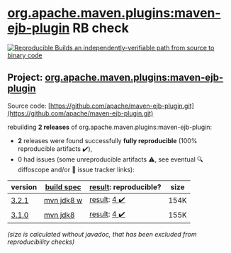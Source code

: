 [org.apache.maven.plugins:maven-ejb-plugin](https://central.sonatype.com/artifact/org.apache.maven.plugins/maven-ejb-plugin/versions) RB check
=======

[![Reproducible Builds](https://reproducible-builds.org/images/logos/rb.svg) an independently-verifiable path from source to binary code](https://reproducible-builds.org/)

## Project: [org.apache.maven.plugins:maven-ejb-plugin](https://central.sonatype.com/artifact/org.apache.maven.plugins/maven-ejb-plugin/versions)

Source code: [https://github.com/apache/maven-ejb-plugin.git](https://github.com/apache/maven-ejb-plugin.git)

rebuilding **2 releases** of org.apache.maven.plugins:maven-ejb-plugin:
- **2** releases were found successfully **fully reproducible** (100% reproducible artifacts :heavy_check_mark:),
- 0 had issues (some unreproducible artifacts :warning:, see eventual :mag: diffoscope and/or :memo: issue tracker links):

| version | [build spec](/BUILDSPEC.md) | [result](https://reproducible-builds.org/docs/jvm/): reproducible? | size |
| -- | --------- | ------ | -- |
| [3.2.1](https://central.sonatype.com/artifact/org.apache.maven.plugins/maven-ejb-plugin/3.2.1/pom) | [mvn jdk8 w](maven-ejb-plugin-3.2.1.buildspec) | [result](maven-ejb-plugin-3.2.1.buildinfo): [4 :heavy_check_mark: ](maven-ejb-plugin-3.2.1.buildcompare) | 154K |
| [3.1.0](https://central.sonatype.com/artifact/org.apache.maven.plugins/maven-ejb-plugin/3.1.0/pom) | [mvn jdk8](maven-ejb-plugin-3.1.0.buildspec) | [result](maven-ejb-plugin-3.1.0.buildinfo): [4 :heavy_check_mark: ](maven-ejb-plugin-3.1.0.buildcompare) | 155K |

<i>(size is calculated without javadoc, that has been excluded from reproducibility checks)</i>
